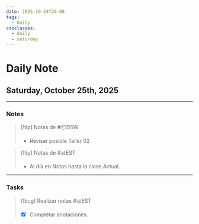 ```yaml
---
date: 2025-10-24T20:00
tags:
  - Daily
cssclasses:
  - daily
  - saturday
---
```


# Daily Note
## Saturday, October 25th, 2025

***

### Notes

> [!tip] Notas de #📦DSW 
> - Revisar posible Taller 02

> [!tip] Notas de #📊EST 
> - Al día en Notas hasta la clase Actual.

***

### Tasks

> [!bug] Realizar notas #📊EST 
> - [x] Completar anotaciones.
